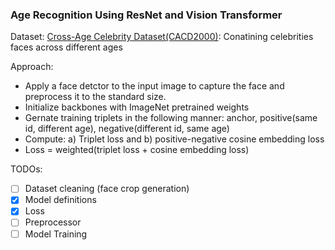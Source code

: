 ### Age Recognition Using ResNet and Vision Transformer

Dataset: [Cross-Age Celebrity Dataset(CACD2000)](https://bcsiriuschen.github.io/CARC/): Conatining celebrities faces across different ages

Approach:
- Apply a face detctor to the input image to capture the face and preprocess it to the standard size.
- Initialize backbones with ImageNet pretrained weights
- Gernate training triplets in the following manner: anchor, positive(same id, different age), negative(different id, same age)
- Compute: a) Triplet loss and b) positive-negative cosine embedding loss
- Loss = weighted(triplet loss + cosine embedding loss)

TODOs:
- [ ] Dataset cleaning (face crop generation)
- [x] Model definitions
- [x] Loss
- [ ] Preprocessor
- [ ] Model Training